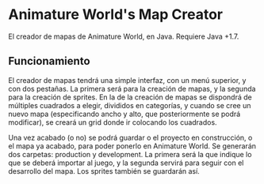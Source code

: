 # Animature World's Map Creator #

El creador de mapas de Animature World, en Java. Requiere Java +1.7.

## Funcionamiento ##

El creador de mapas tendrá una simple interfaz, con un menú superior, y con dos pestañas. La primera será para la creación de mapas, y la segunda para la creación de sprites. En la de la creación de mapas se dispondrá de múltiples cuadrados a elegir, divididos en categorías, y cuando se cree un nuevo mapa (especificando ancho y alto, que posteriormente se podrá modificar), se creará un grid donde ir colocando los cuadrados.

Una vez acabado (o no) se podrá guardar o el proyecto en construcción, o el mapa ya acabado, para poder ponerlo en Animature World. Se generarán dos carpetas: production y development. La primera será la que indique lo que se deberá importar al juego, y la segunda servirá para seguir con el desarrollo del mapa. Los sprites también se guardarán así.

